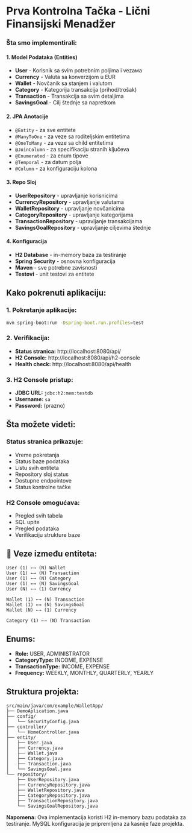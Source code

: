 # Prva Kontrolna Tačka - Lični Finansijski Menadžer

### Šta smo implementirali:

#### 1. **Model Podataka (Entities)**
- **User** - Korisnik sa svim potrebnim poljima i vezaма
- **Currency** - Valuta sa konverzijom u EUR
- **Wallet** - Novčanik sa stanjem i valutom
- **Category** - Kategorija transakcija (prihod/trošak)
- **Transaction** - Transakcija sa svim detaljima
- **SavingsGoal** - Cilj štednje sa napretkom

#### 2. **JPA Anotacije**
- `@Entity` - za sve entitete
- `@ManyToOne` - za veze sa roditeljskim entitetima
- `@OneToMany` - za veze sa child entitetima
- `@JoinColumn` - za specifikaciju stranih ključeva
- `@Enumerated` - za enum tipove
- `@Temporal` - za datum polja
- `@Column` - za konfiguraciju kolona

#### 3. **Repo Sloj**
- **UserRepository** - upravljanje korisnicima
- **CurrencyRepository** - upravljanje valutama
- **WalletRepository** - upravljanje novčanicima
- **CategoryRepository** - upravljanje kategorijama
- **TransactionRepository** - upravljanje transakcijama
- **SavingsGoalRepository** - upravljanje ciljevima štednje

#### 4. **Konfiguracija**
- **H2 Database** - in-memory baza za testiranje
- **Spring Security** - osnovna konfiguracija
- **Maven** - sve potrebne zavisnosti
- **Testovi** - unit testovi za entitete

## Kako pokrenuti aplikaciju:

### 1. **Pokretanje aplikacije:**
```bash
mvn spring-boot:run -Dspring-boot.run.profiles=test
```

### 2. **Verifikacija:**
- **Status stranica:** http://localhost:8080/api/
- **H2 Console:** http://localhost:8080/api/h2-console
- **Health check:** http://localhost:8080/api/health

### 3. **H2 Console pristup:**
- **JDBC URL:** `jdbc:h2:mem:testdb`
- **Username:** `sa`
- **Password:** (prazno)

## Šta možete videti:

### **Status stranica** prikazuje:
- Vreme pokretanja
- Status baze podataka
- Listu svih entiteta
- Repository sloj status
- Dostupne endpointove
- Status kontrolne tačke

### **H2 Console** omogućava:
- Pregled svih tabela
- SQL upite
- Pregled podataka
- Verifikaciju strukture baze

## 🔗 Veze između entiteta:

```
User (1) ←→ (N) Wallet
User (1) ←→ (N) Transaction  
User (1) ←→ (N) Category
User (1) ←→ (N) SavingsGoal
User (N) ←→ (1) Currency

Wallet (1) ←→ (N) Transaction
Wallet (1) ←→ (N) SavingsGoal
Wallet (N) ←→ (1) Currency

Category (1) ←→ (N) Transaction
```

##  Enums:

- **Role:** USER, ADMINISTRATOR
- **CategoryType:** INCOME, EXPENSE
- **TransactionType:** INCOME, EXPENSE
- **Frequency:** WEEKLY, MONTHLY, QUARTERLY, YEARLY


## Struktura projekta:

```
src/main/java/com/example/WalletApp/
├── DemoAplication.java
├── config/
│   └── SecurityConfig.java
├── controller/
│   └── HomeController.java
├── entity/
│   ├── User.java
│   ├── Currency.java
│   ├── Wallet.java
│   ├── Category.java
│   ├── Transaction.java
│   └── SavingsGoal.java
└── repository/
    ├── UserRepository.java
    ├── CurrencyRepository.java
    ├── WalletRepository.java
    ├── CategoryRepository.java
    ├── TransactionRepository.java
    └── SavingsGoalRepository.java
```

**Napomena:** Ova implementacija koristi H2 in-memory bazu podataka za testiranje. MySQL konfiguracija je pripremljena za kasnije faze projekta.
